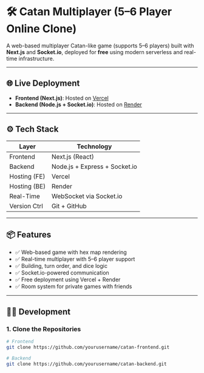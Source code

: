 # 🛠️ Catan Multiplayer (5–6 Player Online Clone)

A web-based multiplayer Catan-like game (supports 5–6 players) built with **Next.js** and **Socket.io**, deployed for **free** using modern serverless and real-time infrastructure.

---

## 🌐 Live Deployment

- **Frontend (Next.js)**: Hosted on [Vercel](https://vercel.com)  
- **Backend (Node.js + Socket.io)**: Hosted on [Render](https://render.com)  

---

## ⚙️ Tech Stack

| Layer        | Technology           |
|--------------|----------------------|
| Frontend     | Next.js (React)      |
| Backend      | Node.js + Express + Socket.io |
| Hosting (FE) | Vercel               |
| Hosting (BE) | Render               |
| Real-Time    | WebSocket via Socket.io |
| Version Ctrl | Git + GitHub         |

---

## 📦 Features

- ✅ Web-based game with hex map rendering
- ✅ Real-time multiplayer with 5–6 player support
- ✅ Building, turn order, and dice logic
- ✅ Socket.io-powered communication
- ✅ Free deployment using Vercel + Render
- ✅ Room system for private games with friends

---

## 🧑‍💻 Development

### 1. Clone the Repositories

```bash
# Frontend
git clone https://github.com/yourusername/catan-frontend.git

# Backend
git clone https://github.com/yourusername/catan-backend.git
